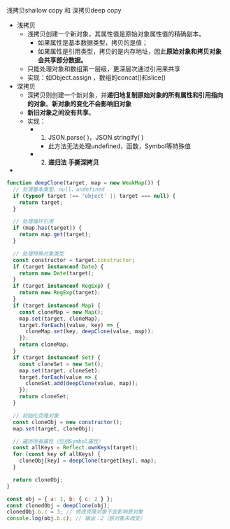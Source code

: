 
浅拷贝shallow copy 和 深拷贝deep copy
- 浅拷贝
	- 浅拷贝创建一个新对象，其属性值是原始对象属性值的精确副本。
		- 如果属性是基本数据类型，拷贝的是值；
		- 如果属性是引用类型，拷贝的是内存地址，因此**原始对象和拷贝对象会共享部分数据。**
	- 只能处理对象和数组第一层级，更深层次通过引用来共享
	- 实现：如Object.assign ，数组的concat()和slice()
- 深拷贝
	- 深拷贝则创建一个新对象，并**递归地复制原始对象的所有属性和引用指向的对象**。**新对象的变化不会影响旧对象**
	- **新旧对象之间没有共享**。
	- 实现：
		- 1. JSON.parse( )，JSON.stringify( )
			- 此方法无法处理undefined，函数，Symbol等特殊值
		- 2. **递归法**
**手撕深拷贝**
- 
```js
function deepClone(target, map = new WeakMap()) {
  // 处理基本类型、null、undefined
  if (typeof target !== 'object' || target === null) {
    return target;
  }

  // 处理循环引用
  if (map.has(target)) {
    return map.get(target);
  }

  // 处理特殊对象类型
  const constructor = target.constructor;
  if (target instanceof Date) {
    return new Date(target);
  }
  if (target instanceof RegExp) {
    return new RegExp(target);
  }
  if (target instanceof Map) {
    const cloneMap = new Map();
    map.set(target, cloneMap);
    target.forEach((value, key) => {
      cloneMap.set(key, deepClone(value, map));
    });
    return cloneMap;
  }
  if (target instanceof Set) {
    const cloneSet = new Set();
    map.set(target, cloneSet);
    target.forEach(value => {
      cloneSet.add(deepClone(value, map));
    });
    return cloneSet;
  }

  // 初始化克隆对象
  const cloneObj = new constructor();
  map.set(target, cloneObj);

  // 遍历所有属性（包括Symbol属性）
  const allKeys = Reflect.ownKeys(target);
  for (const key of allKeys) {
    cloneObj[key] = deepClone(target[key], map);
  }

  return cloneObj;
}

const obj = { a: 1, b: { c: 2 } };
const clonedObj = deepClone(obj);
clonedObj.b.c = 3; // 修改克隆对象不会影响原对象
console.log(obj.b.c); // 输出：2（原对象未改变）
```